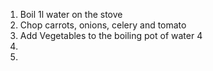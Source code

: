 1. Boil 1l water on the stove
2. Chop carrots, onions, celery and tomato
3. Add Vegetables to the boiling pot of water
4
5.
6.
